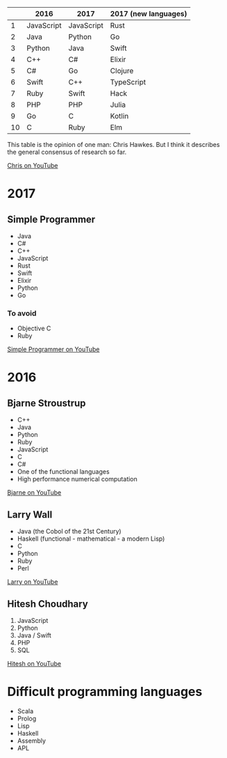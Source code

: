 |               | 2016          | 2017          | 2017 (new languages)	|
|---------------|---------------|---------------|-----------------------|
| 1             | JavaScript    | JavaScript    | Rust                  |
| 2             | Java          | Python        | Go                    |
| 3             | Python        | Java          | Swift                 |
| 4             | C++           | C#            | Elixir                |
| 5             | C#            | Go            | Clojure               |
| 6             | Swift         | C++           | TypeScript            |
| 7             | Ruby          | Swift         | Hack                  |
| 8             | PHP           | PHP           | Julia                 |
| 9             | Go            | C             | Kotlin                |
| 10            | C             | Ruby          | Elm                   |

This table is the opinion of one man: Chris Hawkes. But I think it describes the
general consensus of research so far.

[Chris on YouTube](https://www.youtube.com/watch?v=Z56GLRXxh88)

# 2017

## Simple Programmer

- Java
- C#
- C++
- JavaScript
- Rust
- Swift
- Elixir
- Python
- Go

### To avoid

- Objective C
- Ruby

[Simple Programmer on YouTube](https://www.youtube.com/watch?v=R4hNmWvFcxo)

# 2016

## Bjarne Stroustrup

- C++ 
- Java 
- Python 
- Ruby
- JavaScript
- C 
- C#
- One of the functional languages
- High performance numerical computation

[Bjarne on YouTube](https://www.youtube.com/watch?v=NvWTnIoQZj4)

## Larry Wall

- Java (the Cobol of the 21st Century)
- Haskell (functional - mathematical - a modern Lisp)
- C
- Python
- Ruby
- Perl

[Larry on YouTube](https://www.youtube.com/watch?v=LR8fQiskYII)

## Hitesh Choudhary

1. JavaScript
2. Python
3. Java / Swift
4. PHP
5. SQL

[Hitesh on YouTube](https://www.youtube.com/watch?v=bz1VbsukA9E)

# Difficult programming languages

- Scala
- Prolog
- Lisp
- Haskell
- Assembly
- APL
